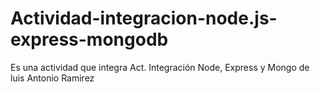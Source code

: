 # Actividad-integracion-node.js-express-mongodb
Es una actividad que integra Act. Integración Node, Express y Mongo de luis Antonio Ramirez
